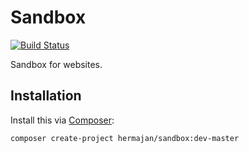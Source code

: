 # Sandbox
[![Build Status](https://travis-ci.com/hermajan/sandbox.svg?branch=master)](https://travis-ci.com/hermajan/sandbox)

Sandbox for websites.

## Installation
Install this via [Composer](https://getcomposer.org):

```composer create-project hermajan/sandbox:dev-master```
